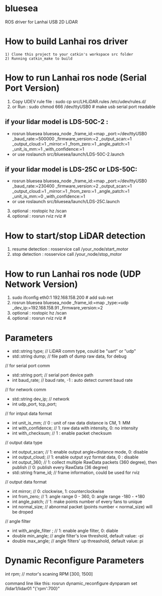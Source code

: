 # bluesea
ROS driver for Lanhai USB 2D LiDAR 

How to build Lanhai ros driver
=====================================================================
    1) Clone this project to your catkin's workspace src folder
    2) Running catkin_make to build 

How to run Lanhai ros node (Serial Port Version)
=====================================================================
1) Copy UDEV rule file : sudo cp src/LHLiDAR.rules /etc/udev/rules.d/
2) or Run : sudo chmod 666 /dev/ttyUSB0 # make usb serial port readable

## if your lidar model is LDS-50C-2 :
* rosrun bluesea bluesea_node _frame_id:=map _port:=/dev/ttyUSB0 _baud_rate:=500000 _firmware_version:=2 _output_scan:=1 _output_cloud:=1 _mirror:=1 _from_zero:=1 _angle_patch:=1 _unit_is_mm:=1 _with_confidence:=1
* or use roslaunch src/bluesea/launch/LDS-50C-2.launch
    
## if your lidar model is LDS-25C or LDS-50C:
* rosrun bluesea bluesea_node _frame_id:=map _port:=/dev/ttyUSB0 _baud_rate:=230400 _firmware_version:=2 _output_scan:=1 _output_cloud:=1 _mirror:=1 _from_zero:=1 _angle_patch:=1 _unit_is_mm:=0 _with_confidence:=1
* or use roslaunch src/bluesea/launch/LDS-25C.launch    

3) optional : rostopic hz /scan
4) optional : rosrun rviz rviz # 

How to start/stop LiDAR detection 
=====================================================================
1) resume detection : rosservice call /your_node/start_motor
2) stop detection : rosservice call /your_node/stop_motor

How to run Lanhai ros node (UDP Network Version)
=====================================================================
1) sudo ifconfig eth0:1 192.168.158.200 # add sub net
2) rosrun bluesea bluesea_node _frame_id:=map _type:=udp _dev_ip:=192.168.158.91 _firmware_version:=2
3) optional : rostopic hz /scan
4) optional : rosrun rviz rviz # 



Parameters
=====================================================================
* std::string type; // LiDAR comm type, could be "uart" or "udp"
* std::string dump;	// file path of dump raw data, for debug

// for serial port comm
* std::string port; // serial port device path
* int baud_rate; // baud rate, -1 : auto detect current baud rate

// for network comm
* std::string dev_ip; // network 
* int udp_port, tcp_port; 

// for intput data format
* int unit_is_mm; //  0 : unit of raw data distance is CM, 1: MM
* int with_confidence; // 1: raw data with intensity, 0: no intensity
* int with_checksum; // 1 : enable packet checksum

// output data type
* int output_scan; // 1: enable output angle+distance mode, 0: disable
* int output_cloud; // 1: enable output xyz format data, 0 : disable
* int output_360; // 1: collect multiple RawData packets (360 degree), then publish
				// 0: publish every RawData (36 degree)
* std::string frame_id;	// frame information, could be used for rviz

// output data format
* int mirror; // 0: clockwise, 1: counterclockwise
* int from_zero; // 1: angle range 0 - 360, 0: angle range -180 - +180
* int angle_patch; // 1: make points number of every fans to unique
* int normal_size; // abnormal packet (points number < normal_size) will be droped

// angle filter
* int with_angle_filter ; // 1: enable angle filter, 0: diable
* double min_angle; // angle filter's low threshold, default value: -pi
* double max_angle; // angle filters' up threashold, default value: pi


Dynamic Reconfigure Parameters
=====================================================================
int rpm; // motor's scaning RPM [300, 1500]

command line like this:
rosrun dynamic_reconfigure dynparam set /lidar1/lidar01 "{'rpm':700}"


